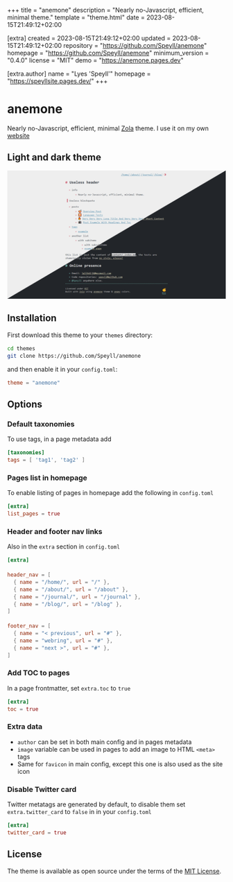 
+++
title = "anemone"
description = "Nearly no-Javascript, efficient, minimal theme."
template = "theme.html"
date = 2023-08-15T21:49:12+02:00

[extra]
created = 2023-08-15T21:49:12+02:00
updated = 2023-08-15T21:49:12+02:00
repository = "https://github.com/Speyll/anemone"
homepage = "https://github.com/Speyll/anemone"
minimum_version = "0.4.0"
license = "MIT"
demo = "https://anemone.pages.dev"

[extra.author]
name = "Lyes 'Speyll'"
homepage = "https://speyllsite.pages.dev/"
+++        

# anemone

Nearly no-Javascript, efficient, minimal [Zola](https://www.getzola.org) theme.
I use it on my own [website](https://speyllsite.pages.dev/)

## Light and dark theme
![screenshotLight](screenshot.png)

## Installation
First download this theme to your `themes` directory:

```bash
cd themes
git clone https://github.com/Speyll/anemone
```

and then enable it in your `config.toml`:

```toml
theme = "anemone"
```

## Options

### Default taxonomies
To use tags, in a page metadata add

```toml
[taxonomies]
tags = [ 'tag1', 'tag2' ]
```

### Pages list in homepage
To enable listing of pages in homepage add the following in `config.toml`

```toml
[extra]
list_pages = true
```

### Header and footer nav links
Also in the `extra` section in `config.toml`

```toml
[extra]

header_nav = [
  { name = "/home/", url = "/" },
  { name = "/about/", url = "/about" },
  { name = "/journal/", url = "/journal" },
  { name = "/blog/", url = "/blog" },
]

footer_nav = [
  { name = "< previous", url = "#" },
  { name = "webring", url = "#" },
  { name = "next >", url = "#" },
]
```

### Add TOC to pages

In a page frontmatter, set `extra.toc` to `true`

```toml
[extra]
toc = true
```

### Extra data

- `author` can be set in both main config and in pages metadata
- `image` variable can be used in pages to add an image to HTML `<meta>` tags
- Same for `favicon` in main config, except this one is also used as the site icon

### Disable Twitter card

Twitter metatags are generated by default, to disable them set `extra.twitter_card` to `false` in in your `config.toml`

```toml
[extra]
twitter_card = true
```

## License

The theme is available as open source under the terms of the [MIT License](https://opensource.org/licenses/MIT).

        